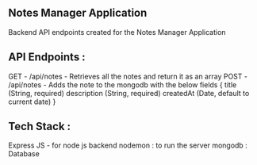 ## Notes Manager Application

Backend API endpoints created for the Notes Manager Application

## API Endpoints :

GET - /api/notes - Retrieves all the notes and return it as an array
POST - /api/notes - Adds the note to the mongodb with the below fields
{
title (String, required)
description (String, required)
createdAt (Date, default to current date)
}

## Tech Stack :
Express JS - for node js backend
nodemon : to run the server
mongodb : Database

